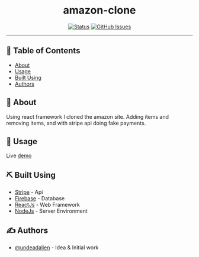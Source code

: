 <h1 align="center">amazon-clone</h1>

<div align="center">

[![Status](https://img.shields.io/badge/status-active-success.svg)]()
[![GitHub Issues](https://img.shields.io/github/issues/UndeadAlien/amazon-clone)](https://github.com/UndeadAlien/amazon-clone/issues)

</div>

---

## 📝 Table of Contents

- [About](#about)
- [Usage](#usage)
- [Built Using](#built_using)
- [Authors](#authors)

## 🧐 About <a name = "about"></a>

Using react framework I cloned the amazon site. Adding items and removing items, and with stripe api doing fake payments.

## 🎈 Usage <a name="usage"></a>

Live <a href="https://clone-9b887.web.app/">demo</a>

## ⛏️ Built Using <a name = "built_using"></a>

- [Stripe](https://stripe.com/) - Api
- [Firebase](https://www.google.firebase.com/) - Database
- [ReactJs](https://reactjs.org/) - Web Framework
- [NodeJs](https://nodejs.org/en/) - Server Environment

## ✍️ Authors <a name = "authors"></a>

- [@undeadalien](https://github.com/undeadalien) - Idea & Initial work
